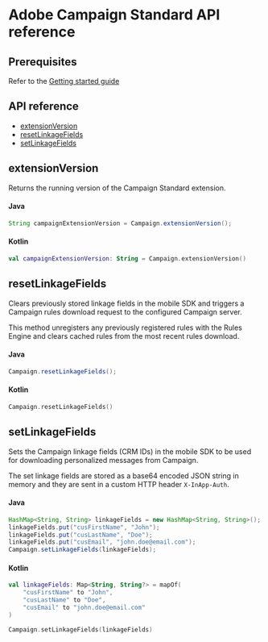 # Adobe Campaign Standard API reference

## Prerequisites

Refer to the [Getting started guide](./getting-started.md)

## API reference

* [extensionVersion](#extensionversion)
* [resetLinkageFields](#resetlinkagefields)
* [setLinkageFields](#setlinkagefields)

## extensionVersion

Returns the running version of the Campaign Standard extension.

#### Java

```java
String campaignExtensionVersion = Campaign.extensionVersion();
```

#### Kotlin

```kotlin
val campaignExtensionVersion: String = Campaign.extensionVersion()
```

## resetLinkageFields

Clears previously stored linkage fields in the mobile SDK and triggers a Campaign rules download request to the configured Campaign server.

This method unregisters any previously registered rules with the Rules Engine and clears cached rules from the most recent rules download.

#### Java

```java
Campaign.resetLinkageFields();
```

#### Kotlin

```kotlin
Campaign.resetLinkageFields()
```

## setLinkageFields

Sets the Campaign linkage fields (CRM IDs) in the mobile SDK to be used for downloading personalized messages from Campaign.

The set linkage fields are stored as a base64 encoded JSON string in memory and they are sent in a custom HTTP header `X-InApp-Auth`.

#### Java

```java
HashMap<String, String> linkageFields = new HashMap<String, String>();
linkageFields.put("cusFirstName", "John");
linkageFields.put("cusLastName", "Doe");
linkageFields.put("cusEmail", "john.doe@email.com");
Campaign.setLinkageFields(linkageFields);
```

#### Kotlin

```kotlin
val linkageFields: Map<String, String?> = mapOf(
    "cusFirstName" to "John",
    "cusLastName" to "Doe",
    "cusEmail" to "john.doe@email.com"
)

Campaign.setLinkageFields(linkageFields)
```